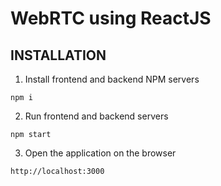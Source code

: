 # WebRTC using ReactJS

## INSTALLATION
1. Install frontend and backend NPM servers
```
npm i
```

2. Run frontend and backend servers
```
npm start
```

3. Open the application on the browser
```
http://localhost:3000
```